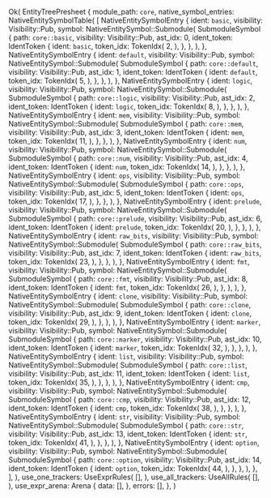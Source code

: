 Ok(
    EntityTreePresheet {
        module_path: `core`,
        native_symbol_entries: NativeEntitySymbolTable(
            [
                NativeEntitySymbolEntry {
                    ident: `basic`,
                    visibility: Visibility::Pub,
                    symbol: NativeEntitySymbol::Submodule(
                        SubmoduleSymbol {
                            path: `core::basic`,
                            visibility: Visibility::Pub,
                            ast_idx: 0,
                            ident_token: IdentToken {
                                ident: `basic`,
                                token_idx: TokenIdx(
                                    2,
                                ),
                            },
                        },
                    ),
                },
                NativeEntitySymbolEntry {
                    ident: `default`,
                    visibility: Visibility::Pub,
                    symbol: NativeEntitySymbol::Submodule(
                        SubmoduleSymbol {
                            path: `core::default`,
                            visibility: Visibility::Pub,
                            ast_idx: 1,
                            ident_token: IdentToken {
                                ident: `default`,
                                token_idx: TokenIdx(
                                    5,
                                ),
                            },
                        },
                    ),
                },
                NativeEntitySymbolEntry {
                    ident: `logic`,
                    visibility: Visibility::Pub,
                    symbol: NativeEntitySymbol::Submodule(
                        SubmoduleSymbol {
                            path: `core::logic`,
                            visibility: Visibility::Pub,
                            ast_idx: 2,
                            ident_token: IdentToken {
                                ident: `logic`,
                                token_idx: TokenIdx(
                                    8,
                                ),
                            },
                        },
                    ),
                },
                NativeEntitySymbolEntry {
                    ident: `mem`,
                    visibility: Visibility::Pub,
                    symbol: NativeEntitySymbol::Submodule(
                        SubmoduleSymbol {
                            path: `core::mem`,
                            visibility: Visibility::Pub,
                            ast_idx: 3,
                            ident_token: IdentToken {
                                ident: `mem`,
                                token_idx: TokenIdx(
                                    11,
                                ),
                            },
                        },
                    ),
                },
                NativeEntitySymbolEntry {
                    ident: `num`,
                    visibility: Visibility::Pub,
                    symbol: NativeEntitySymbol::Submodule(
                        SubmoduleSymbol {
                            path: `core::num`,
                            visibility: Visibility::Pub,
                            ast_idx: 4,
                            ident_token: IdentToken {
                                ident: `num`,
                                token_idx: TokenIdx(
                                    14,
                                ),
                            },
                        },
                    ),
                },
                NativeEntitySymbolEntry {
                    ident: `ops`,
                    visibility: Visibility::Pub,
                    symbol: NativeEntitySymbol::Submodule(
                        SubmoduleSymbol {
                            path: `core::ops`,
                            visibility: Visibility::Pub,
                            ast_idx: 5,
                            ident_token: IdentToken {
                                ident: `ops`,
                                token_idx: TokenIdx(
                                    17,
                                ),
                            },
                        },
                    ),
                },
                NativeEntitySymbolEntry {
                    ident: `prelude`,
                    visibility: Visibility::Pub,
                    symbol: NativeEntitySymbol::Submodule(
                        SubmoduleSymbol {
                            path: `core::prelude`,
                            visibility: Visibility::Pub,
                            ast_idx: 6,
                            ident_token: IdentToken {
                                ident: `prelude`,
                                token_idx: TokenIdx(
                                    20,
                                ),
                            },
                        },
                    ),
                },
                NativeEntitySymbolEntry {
                    ident: `raw_bits`,
                    visibility: Visibility::Pub,
                    symbol: NativeEntitySymbol::Submodule(
                        SubmoduleSymbol {
                            path: `core::raw_bits`,
                            visibility: Visibility::Pub,
                            ast_idx: 7,
                            ident_token: IdentToken {
                                ident: `raw_bits`,
                                token_idx: TokenIdx(
                                    23,
                                ),
                            },
                        },
                    ),
                },
                NativeEntitySymbolEntry {
                    ident: `fmt`,
                    visibility: Visibility::Pub,
                    symbol: NativeEntitySymbol::Submodule(
                        SubmoduleSymbol {
                            path: `core::fmt`,
                            visibility: Visibility::Pub,
                            ast_idx: 8,
                            ident_token: IdentToken {
                                ident: `fmt`,
                                token_idx: TokenIdx(
                                    26,
                                ),
                            },
                        },
                    ),
                },
                NativeEntitySymbolEntry {
                    ident: `clone`,
                    visibility: Visibility::Pub,
                    symbol: NativeEntitySymbol::Submodule(
                        SubmoduleSymbol {
                            path: `core::clone`,
                            visibility: Visibility::Pub,
                            ast_idx: 9,
                            ident_token: IdentToken {
                                ident: `clone`,
                                token_idx: TokenIdx(
                                    29,
                                ),
                            },
                        },
                    ),
                },
                NativeEntitySymbolEntry {
                    ident: `marker`,
                    visibility: Visibility::Pub,
                    symbol: NativeEntitySymbol::Submodule(
                        SubmoduleSymbol {
                            path: `core::marker`,
                            visibility: Visibility::Pub,
                            ast_idx: 10,
                            ident_token: IdentToken {
                                ident: `marker`,
                                token_idx: TokenIdx(
                                    32,
                                ),
                            },
                        },
                    ),
                },
                NativeEntitySymbolEntry {
                    ident: `list`,
                    visibility: Visibility::Pub,
                    symbol: NativeEntitySymbol::Submodule(
                        SubmoduleSymbol {
                            path: `core::list`,
                            visibility: Visibility::Pub,
                            ast_idx: 11,
                            ident_token: IdentToken {
                                ident: `list`,
                                token_idx: TokenIdx(
                                    35,
                                ),
                            },
                        },
                    ),
                },
                NativeEntitySymbolEntry {
                    ident: `cmp`,
                    visibility: Visibility::Pub,
                    symbol: NativeEntitySymbol::Submodule(
                        SubmoduleSymbol {
                            path: `core::cmp`,
                            visibility: Visibility::Pub,
                            ast_idx: 12,
                            ident_token: IdentToken {
                                ident: `cmp`,
                                token_idx: TokenIdx(
                                    38,
                                ),
                            },
                        },
                    ),
                },
                NativeEntitySymbolEntry {
                    ident: `str`,
                    visibility: Visibility::Pub,
                    symbol: NativeEntitySymbol::Submodule(
                        SubmoduleSymbol {
                            path: `core::str`,
                            visibility: Visibility::Pub,
                            ast_idx: 13,
                            ident_token: IdentToken {
                                ident: `str`,
                                token_idx: TokenIdx(
                                    41,
                                ),
                            },
                        },
                    ),
                },
                NativeEntitySymbolEntry {
                    ident: `option`,
                    visibility: Visibility::Pub,
                    symbol: NativeEntitySymbol::Submodule(
                        SubmoduleSymbol {
                            path: `core::option`,
                            visibility: Visibility::Pub,
                            ast_idx: 14,
                            ident_token: IdentToken {
                                ident: `option`,
                                token_idx: TokenIdx(
                                    44,
                                ),
                            },
                        },
                    ),
                },
            ],
        ),
        use_one_trackers: UseExprRules(
            [],
        ),
        use_all_trackers: UseAllRules(
            [],
        ),
        use_expr_arena: Arena {
            data: [],
        },
        errors: [],
    },
)